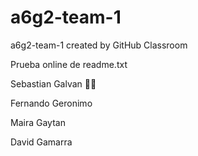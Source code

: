 # a6g2-team-1
a6g2-team-1 created by GitHub Classroom

Prueba online de readme.txt

Sebastian Galvan 🐱‍👤

Fernando Geronimo

Maira Gaytan

David Gamarra 
